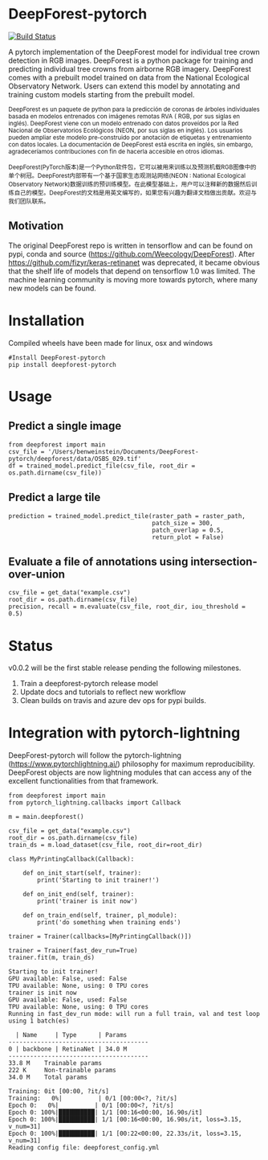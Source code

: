 # DeepForest-pytorch

[![Build Status](https://travis-ci.org/weecology/DeepForest-pytorch.svg?branch=master)](https://travis-ci.org/weecology/DeepForest-pytorch)

A pytorch implementation of the DeepForest model for individual tree crown detection in RGB images. DeepForest is a python package for training and predicting individual tree crowns from airborne RGB imagery. DeepForest comes with a prebuilt model trained on data from the National Ecological Observatory Network. Users can extend this model by annotating and training custom models starting from the prebuilt model.

<sub> DeepForest es un paquete de python para la predicción de coronas de árboles individuales basada en modelos entrenados con imágenes remotas RVA ( RGB, por sus siglas en inglés). DeepForest viene con un modelo entrenado con datos proveídos por la Red Nacional de Observatorios Ecológicos (NEON, por sus siglas en inglés). Los usuarios pueden ampliar este modelo pre-construido por anotación de etiquetas y entrenamiento con datos locales. La documentación de DeepForest está escrita en inglés, sin embargo, agradeceríamos contribuciones con fin de hacerla accesible en otros idiomas.  <sub>

 <sub> DeepForest(PyTorch版本)是一个Python软件包，它可以被用来训练以及预测机载RGB图像中的单个树冠。DeepForest内部带有一个基于国家生态观测站网络(NEON : National Ecological Observatory Network)数据训练的预训练模型。在此模型基础上，用户可以注释新的数据然后训练自己的模型。DeepForest的文档是用英文编写的，如果您有兴趣为翻译文档做出贡献。欢迎与我们团队联系。<sub>

## Motivation

The original DeepForest repo is written in tensorflow and can be found on pypi, conda and source (https://github.com/Weecology/DeepForest). After https://github.com/fizyr/keras-retinanet was deprecated, it became obvious that the shelf life of models that depend on tensorflow 1.0 was limited. The machine learning community is moving more towards pytorch, where many new models can be found. 

# Installation

Compiled wheels have been made for linux, osx and windows

```
#Install DeepForest-pytorch
pip install deepforest-pytorch
```

# Usage

## Predict a single image
```
from deepforest import main
csv_file = '/Users/benweinstein/Documents/DeepForest-pytorch/deepforest/data/OSBS_029.tif'
df = trained_model.predict_file(csv_file, root_dir = os.path.dirname(csv_file))
```

## Predict a large tile

```
prediction = trained_model.predict_tile(raster_path = raster_path,
                                        patch_size = 300,
                                        patch_overlap = 0.5,
                                        return_plot = False)
```

## Evaluate a file of annotations using intersection-over-union

```
csv_file = get_data("example.csv")
root_dir = os.path.dirname(csv_file)
precision, recall = m.evaluate(csv_file, root_dir, iou_threshold = 0.5)
```

# Status

v0.0.2 will be the first stable release pending the following milestones.

1. Train a deepforest-pytorch release model
2. Update docs and tutorials to reflect new workflow
3. Clean builds on travis and azure dev ops for pypi builds.

# Integration with pytorch-lightning

DeepForest-pytorch will follow the pytorch-lightning (https://www.pytorchlightning.ai/) philosophy for maximum reproducibility. DeepForest objects are now lightning modules that can access any of the excellent functionalities from that framework.

```
from deepforest import main
from pytorch_lightning.callbacks import Callback

m = main.deepforest()

csv_file = get_data("example.csv") 
root_dir = os.path.dirname(csv_file)
train_ds = m.load_dataset(csv_file, root_dir=root_dir)
  
class MyPrintingCallback(Callback):

    def on_init_start(self, trainer):
        print('Starting to init trainer!')

    def on_init_end(self, trainer):
        print('trainer is init now')

    def on_train_end(self, trainer, pl_module):
        print('do something when training ends')
  
trainer = Trainer(callbacks=[MyPrintingCallback()])
  
trainer = Trainer(fast_dev_run=True)
trainer.fit(m, train_ds) 
```

```
Starting to init trainer!
GPU available: False, used: False
TPU available: None, using: 0 TPU cores
trainer is init now
GPU available: False, used: False
TPU available: None, using: 0 TPU cores
Running in fast_dev_run mode: will run a full train, val and test loop using 1 batch(es)

  | Name     | Type      | Params
---------------------------------------
0 | backbone | RetinaNet | 34.0 M
---------------------------------------
33.8 M    Trainable params
222 K     Non-trainable params
34.0 M    Total params

Training: 0it [00:00, ?it/s]
Training:   0%|          | 0/1 [00:00<?, ?it/s]
Epoch 0:   0%|          | 0/1 [00:00<?, ?it/s]
Epoch 0: 100%|██████████| 1/1 [00:16<00:00, 16.90s/it]
Epoch 0: 100%|██████████| 1/1 [00:16<00:00, 16.90s/it, loss=3.15, v_num=31]
Epoch 0: 100%|██████████| 1/1 [00:22<00:00, 22.33s/it, loss=3.15, v_num=31]
Reading config file: deepforest_config.yml
```